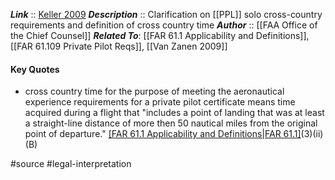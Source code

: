 ***Link***      :: [Keller 2009](https://www.faa.gov/about/office_org/headquarters_offices/agc/practice_areas/regulations/interpretations/Data/interps/2009/Keller_2009_Legal_Interpretation.pdf)
***Description***      :: Clarification on [[PPL]] solo cross-country requirements and definition of cross country time
***Author*** :: [[FAA Office of the Chief Counsel]]
***Related To***: [[FAR 61.1 Applicability and Definitions]], [[FAR 61.109 Private Pilot Reqs]], [[Van Zanen 2009]]

#### Key Quotes
* cross country time for the purpose of meeting the aeronautical experience requirements for a private pilot certificate means time acquired during a flight that "includes a point of landing that was at least a straight-line distance of more then 50 nautical miles from the original point of departure." [[FAR 61.1 Applicability and Definitions|FAR 61.1]](b)(3)(ii)(B)

#source #legal-interpretation 